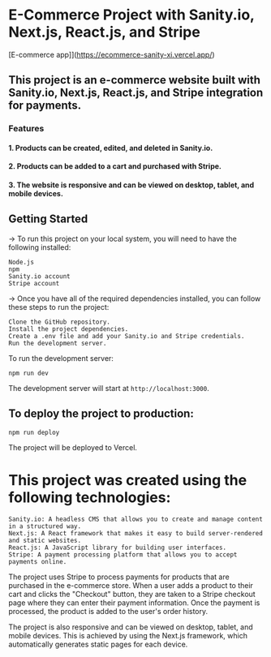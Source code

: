 # E-Commerce Project with Sanity.io, Next.js, React.js, and Stripe

[E-commerce app]](https://ecommerce-sanity-xi.vercel.app/)

## This project is an e-commerce website built with Sanity.io, Next.js, React.js, and Stripe integration for payments.
### Features

#### 1. Products can be created, edited, and deleted in Sanity.io.
#### 2. Products can be added to a cart and purchased with Stripe.
#### 3. The website is responsive and can be viewed on desktop, tablet, and mobile devices.

## Getting Started

-> To run this project on your local system, you will need to have the following installed:

    Node.js
    npm
    Sanity.io account
    Stripe account

-> Once you have all of the required dependencies installed, you can follow these steps to run the project:

    Clone the GitHub repository.
    Install the project dependencies.
    Create a .env file and add your Sanity.io and Stripe credentials.
    Run the development server.

To run the development server:

    npm run dev

The development server will start at `http://localhost:3000`.

## To deploy the project to production:

    npm run deploy

The project will be deployed to Vercel.

# This project was created using the following technologies:

    Sanity.io: A headless CMS that allows you to create and manage content in a structured way.
    Next.js: A React framework that makes it easy to build server-rendered and static websites.
    React.js: A JavaScript library for building user interfaces.
    Stripe: A payment processing platform that allows you to accept payments online.

The project uses Stripe to process payments for products that are purchased in the e-commerce store. When a user adds a product to their cart and clicks the "Checkout" button, they are taken to a Stripe checkout page where they can enter their payment information. Once the payment is processed, the product is added to the user's order history.

The project is also responsive and can be viewed on desktop, tablet, and mobile devices. This is achieved by using the Next.js framework, which automatically generates static pages for each device.

